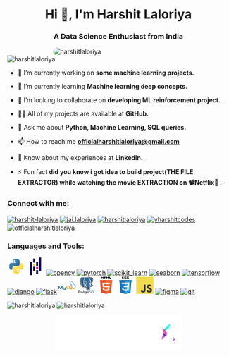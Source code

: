 <h1 align="center">Hi 👋, I'm Harshit Laloriya</h1>
<h3 align="center">A Data Science Enthusiast from India</h3>

<img src="https://cdn.dribbble.com/users/1162077/screenshots/4649464/media/76bd131b4aa3447eb9f9d0887972c066.gif" alt="harshitlaloriya" width="400"  align="right" style="border-radius: 50px;" />


<p align="left"> <img src="https://komarev.com/ghpvc/?username=harshitlaloriya&label=Profile%20views&color=0e75b6&style=flat" alt="harshitlaloriya" /> </p>

- 🔭 I’m currently working on **some machine learning projects.**

- 🌱 I’m currently learning **Machine learning deep concepts.**

- 👯 I’m looking to collaborate on **developing ML reinforcement project.**

- 👨‍💻 All of my projects are available at **GitHub.**

- 💬 Ask me about **Python, Machine Learning, SQL queries.**

- 📫 How to reach me **officialharshitlaloriya@gmail.com**

- 📄 Know about my experiences at **LinkedIn.**

- ⚡ Fun fact **did you know i got idea to build  project(THE FILE EXTRACTOR) while watching the movie EXTRACTION on 📽️Netflix🍿 .**

<h3 align="left">Connect with me:</h3>
<p align="left">
<a href="https://linkedin.com/in/harshit-laloriya" target="blank"><img align="center" src="https://raw.githubusercontent.com/rahuldkjain/github-profile-readme-generator/master/src/images/icons/Social/linked-in-alt.svg" alt="harshit-laloriya" height="30" width="40" /></a>
<a href="https://instagram.com/jai.laloriya" target="blank"><img align="center" src="https://raw.githubusercontent.com/rahuldkjain/github-profile-readme-generator/master/src/images/icons/Social/instagram.svg" alt="jai.laloriya" height="30" width="40" /></a>
<a href="https://kaggle.com/harshitlaloriya" target="blank"><img align="center" src="https://raw.githubusercontent.com/rahuldkjain/github-profile-readme-generator/master/src/images/icons/Social/kaggle.svg" alt="harshitlaloriya" height="30" width="40" /></a>
<a href="https://www.hackerrank.com/yharshitcodes" target="blank"><img align="center" src="https://raw.githubusercontent.com/rahuldkjain/github-profile-readme-generator/master/src/images/icons/Social/hackerrank.svg" alt="yharshitcodes" height="30" width="40" /></a>
<a href="https://www.leetcode.com/officialharshitlaloriya" target="blank"><img align="center" src="https://raw.githubusercontent.com/rahuldkjain/github-profile-readme-generator/master/src/images/icons/Social/leet-code.svg" alt="officialharshitlaloriya" height="30" width="40" /></a>
</p>

<h3 align="left">Languages and Tools:</h3>
<p align="left"> 
<a href="https://www.python.org" target="_blank" rel="noreferrer"><img src="https://raw.githubusercontent.com/devicons/devicon/master/icons/python/python-original.svg" alt="python" width="40" height="40"/></a> 
<a href="https://pandas.pydata.org/" target="_blank" rel="noreferrer"> <img src="https://raw.githubusercontent.com/devicons/devicon/2ae2a900d2f041da66e950e4d48052658d850630/icons/pandas/pandas-original.svg" alt="pandas" width="40" height="40"/></a> 
<a href="https://opencv.org/" target="_blank" rel="noreferrer"><img src="https://www.vectorlogo.zone/logos/opencv/opencv-icon.svg" alt="opencv" width="40" height="40"/></a>
<a href="https://pytorch.org/" target="_blank" rel="noreferrer"><img src="https://www.vectorlogo.zone/logos/pytorch/pytorch-icon.svg" alt="pytorch" width="40" height="40"/></a>
<a href="https://scikit-learn.org/" target="_blank" rel="noreferrer"><img src="https://upload.wikimedia.org/wikipedia/commons/0/05/Scikit_learn_logo_small.svg" alt="scikit_learn" width="40" height="40"/></a>
<a href="https://seaborn.pydata.org/" target="_blank" rel="noreferrer"><img src="https://seaborn.pydata.org/_images/logo-mark-lightbg.svg" alt="seaborn" width="40" height="40"/></a> 
<a href="https://www.tensorflow.org" target="_blank" rel="noreferrer"><img src="https://www.vectorlogo.zone/logos/tensorflow/tensorflow-icon.svg" alt="tensorflow" width="40" height="40"/></a>
<a href="https://www.djangoproject.com/" target="_blank" rel="noreferrer"><img src="https://cdn.worldvectorlogo.com/logos/django.svg" alt="django" width="40" height="40"/></a>
<a href="https://flask.palletsprojects.com/" target="_blank" rel="noreferrer"><img src="https://icon.icepanel.io/Technology/png-shadow-512/Flask.png" alt="flask" width="40" height="40"/></a>
<a href="https://www.mysql.com/" target="_blank" rel="noreferrer"><img src="https://raw.githubusercontent.com/devicons/devicon/master/icons/mysql/mysql-original-wordmark.svg" alt="mysql" width="40" height="40"/></a> 
<a href="https://www.postgresql.org" target="_blank" rel="noreferrer"><img src="https://raw.githubusercontent.com/devicons/devicon/master/icons/postgresql/postgresql-original-wordmark.svg" alt="postgresql" width="40" height="40"/></a> 
<a href="https://www.w3.org/html/" target="_blank" rel="noreferrer"><img src="https://raw.githubusercontent.com/devicons/devicon/master/icons/html5/html5-original-wordmark.svg" alt="html5" width="40" height="40"/></a>
<a href="https://www.w3schools.com/css/" target="_blank" rel="noreferrer"><img src="https://raw.githubusercontent.com/devicons/devicon/master/icons/css3/css3-original-wordmark.svg" alt="css3" width="40" height="40"/></a>
<a href="https://developer.mozilla.org/en-US/docs/Web/JavaScript" target="_blank" rel="noreferrer"><img src="https://raw.githubusercontent.com/devicons/devicon/master/icons/javascript/javascript-original.svg" alt="javascript" width="40" height="40"/></a>
<a href="https://www.figma.com/" target="_blank" rel="noreferrer"><img src="https://www.vectorlogo.zone/logos/figma/figma-icon.svg" alt="figma" width="40" height="40"/></a> 
<a href="https://git-scm.com/" target="_blank" rel="noreferrer"><img src="https://www.vectorlogo.zone/logos/git-scm/git-scm-icon.svg" alt="git" width="40" height="40"/></a>
</p>

<!--- <p><img align="left" src="https://github-readme-stats.vercel.app/api/top-langs?username=harshitlaloriya&show_icons=true&locale=en&layout=compact" alt="harshitlaloriya" /></p>  --->
<div>
<img align="" width="400" src="https://github-readme-stats.vercel.app/api?username=harshitlaloriya&show_icons=true&locale=en" alt="harshitlaloriya" />
<!-- <img align="" src="https://github-readme-stats.vercel.app/api/top-langs?username=harshitlaloriya&show_icons=true&locale=en&layout=compact" alt="harshitlaloriya" /> -->
<img align="" width="422" src="https://github-readme-streak-stats.herokuapp.com/?user=harshitlaloriya&" alt="harshitlaloriya" />
</div>

<p align="center">
<img   src="https://github.com/HarshitLaloriya/HarshitLaloriya/blob/main/Images/MADE%20WITH%20small.png" alt="harshitlaloriya" />
</p>
